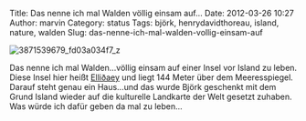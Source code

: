 Title: Das nenne ich mal Walden völlig einsam auf...
Date: 2012-03-26 10:27
Author: marvin
Category: status
Tags: björk, henrydavidthoreau, island, nature, walden
Slug: das-nenne-ich-mal-walden-vollig-einsam-auf

![3871539679_fd03a034f7_z]({filename}/images/3871539679_fd03a034f7_z.jpg)

Das nenne ich mal Walden...völlig einsam auf einer Insel vor Island zu
leben. Diese Insel hier heißt
[Elliðaey](http://de.wikipedia.org/wiki/Elli%C3%B0aey) und liegt 144
Meter über dem Meeresspiegel. Darauf steht genau ein Haus...und das
wurde Björk geschenkt mit dem Grund Island wieder auf die kulturelle
Landkarte der Welt gesetzt zuhaben. Was würde ich dafür geben da mal zu
leben...

